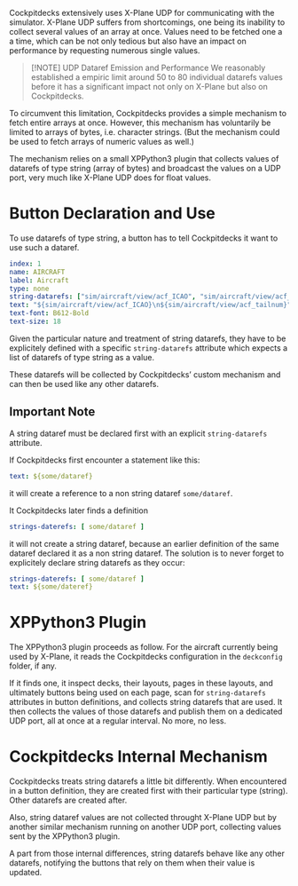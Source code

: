 Cockpitdecks extensively uses X-Plane UDP for communicating with the simulator. X-Plane UDP suffers from shortcomings, one being its inability to collect several values of an array at once. Values need to be fetched one a a time, which can be not only tedious but also have an impact on performance by requesting numerous single values.

> [!NOTE] UDP Dataref Emission and Performance
> We reasonably established a empiric limit around 50 to 80 individual datarefs values before it has a significant impact not only on X-Plane but also on Cockpitdecks.

To circumvent this limitation, Cockpitdecks provides a simple mechanism to fetch entire arrays at once. However, this mechanism has voluntarily be limited to arrays of bytes, i.e. character strings. (But the mechanism could be used to fetch arrays of numeric values as well.)

The mechanism relies on a small XPPython3 plugin that collects values of datarefs of type string (array of bytes) and broadcast the values on a UDP port, very much like X-Plane UDP does for float values.

# Button Declaration and Use

To use datarefs of type string, a button has to tell Cockpitdecks it want to use such a dataref.

```yaml hl_lines="5"
index: 1
name: AIRCRAFT
label: Aircraft
type: none
string-datarefs: ["sim/aircraft/view/acf_ICAO", "sim/aircraft/view/acf_tailnum"]
text: "${sim/aircraft/view/acf_ICAO}\n${sim/aircraft/view/acf_tailnum}"
text-font: B612-Bold
text-size: 18
```

Given the particular nature and treatment of string datarefs, they have to be explicitely defined with a specific `string-datarefs` attribute which expects a list of datarefs of type string as a value.

These datarefs will be collected by Cockpitdecks’ custom mechanism and can then be used like any other datarefs.

## Important Note

A string dataref must be declared first with an explicit `string-datarefs`  attribute.

If Cockpitdecks first encounter a statement like this:

```yaml
text: ${some/dataref}
```

it will create a reference to a non string dataref `some/dataref`.

It Cockpitdecks later finds a definition

```yaml
strings-daterefs: [ some/dataref ]
```

it will not create a string dataref, because an earlier definition of the same dataref declared it as a non string dataref. The solution is to never forget to explicitely declare string datarefs as they occur:

```yaml
strings-daterefs: [ some/dataref ]
text: ${some/dateref}
```

# XPPython3 Plugin

The XPPython3 plugin proceeds as follow. For the aircraft currently being used by X-Plane, it reads the Cockpitdecks configuration in the `deckconfig` folder, if any.

If it finds one, it inspect decks, their layouts, pages in these layouts, and ultimately buttons being used on each page, scan for `string-datarefs`  attributes in button definitions, and collects string datarefs that are used. It then collects the values of those datarefs and publish them on a dedicated UDP port, all at once at a regular interval. No more, no less.

# Cockpitdecks Internal Mechanism

Cockpitdecks treats string datarefs a little bit differently. When encountered in a button definition, they are created first with their particular type (string). Other datarefs are created after.

Also, string dataref values are not collected throught X-Plane UDP but by another similar mechanism running on another UDP port, collecting values sent by the XPPython3 plugin.

A part from those internal differences, string datarefs behave like any other datarefs, notifying the buttons that rely on them when their value is updated.
